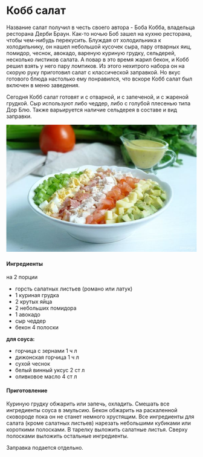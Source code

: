﻿---
image: ../pics/cobb.jpg
---
# Кобб салат

Название салат получил в честь своего автора - Боба Кобба, владельца ресторана Дерби Браун. Как-то ночью Боб зашел на кухню ресторана, чтобы чем-нибудь перекусить. Блуждая от холодильника к холодильнику, он нашел небольшой кусочек сыра, пару отварных яиц, помидор, чеснок, авокадо, вареную куриную грудку, сельдерей, несколько листиков салата. А повар в это время жарил бекон, и Кобб решил взять у него пару ломтиков. Из этого нехитрого набора он на скорую руку приготовил салат с классической заправкой. Но вкус готового блюда настолько ему понравился, что вскоре Кобб салат был включен в меню заведения.

Сегодня Кобб салат готовят и с отварной, и с запеченой, и с жареной грудкой. Сыр используют либо чеддер, либо с голубой плесенью типа Дор Блю. Также варьируется наличие сельдерея в составе и вид заправки.

![Кобб салат](../pics/cobb.jpg)

#### Ингредиенты

на 2 порции

* горсть салатных листьев \(романо или латук\)
* 1 куриная грудка
* 2 крутых яйца
* 2 небольших помидора
* 1 авокадо
* сыр чеддер
* бекон 4 полоски

**для соуса:**
* горчица с зернами 1 ч л
* дижонская горчица 1 ч л
* сухой чеснок
* белый винный уксус 2 ст л
* оливковое масло 4 ст л

#### Приготовление

Куриную грудку обжарить или запечь, охладить. Смешать все ингредиенты соуса в эмульсию. Бекон обжарить на раскаленной сковороде пока он не станет немного хрустящим. Все ингредиенты для салата \(кроме салатных листьев\) нарезать небольшими кубиками или короткими полосками. В тарелку выложить салатные листья. Сверху полосками выложить остальные ингредиенты.

Заправка подается отдельно.
